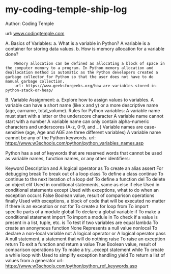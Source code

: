 # my-coding-temple-ship-log


Author: Coding Temple

url: www.codingtemple.com

A. Basics of Variables:
    a. What is a variable in Python?
      A variable is a container for storing data values.
    b. How is memory allocation for a variable done?

        Memory allocation can be defined as allocating a block of space in the computer memory to a program. In Python memory allocation and deallocation method is automatic as the Python developers created a garbage collector for Python so that the user does not have to do manual garbage collection.
        url: https://www.geeksforgeeks.org/how-are-variables-stored-in-python-stack-or-heap/


B. Variable Assignment:
    a. Explore how to assign values to variables.
        A variable can have a short name (like x and y) or a more descriptive name (age, carname, total_volume). Rules for Python variables:
A variable name must start with a letter or the underscore character
A variable name cannot start with a number
A variable name can only contain alpha-numeric characters and underscores (A-z, 0-9, and _ )
Variable names are case-sensitive (age, Age and AGE are three different variables)
A variable name cannot be any of the Python keywords.
url: https://www.w3schools.com/python/python_variables_names.asp

Python has a set of keywords that are reserved words that cannot be used as variable names, function names, or any other identifiers:

Keyword	Description
and	       A logical operator
as	        To create an alias
assert	    For debugging
break	    To break out of a loop
class	    To define a class
continue	To continue to the next iteration of a loop
def	    To define a function
del	    To delete an object
elif	Used in conditional statements, same as else if
else	Used in conditional statements
except	Used with exceptions, what to do when an exception occurs
False	Boolean value, result of comparison operations
finally	Used with exceptions, a block of code that will be executed no matter if there is an exception or not
for	    To create a for loop
from	To import specific parts of a module
global	To declare a global variable
if	    To make a conditional statement
import	To import a module
in	    To check if a value is present in a list, tuple, etc.
is	     To test if two variables are equal
lambda	    To create an anonymous function
None	    Represents a null value
nonlocal	To declare a non-local variable
not	    A logical operator
or	    A logical operator
pass	A null statement, a statement that will do nothing
raise	To raise an exception
return	To exit a function and return a value
True	Boolean value, result of comparison operations
try	    To make a try...except statement
while	To create a while loop
with	Used to simplify exception handling
yield	To return a list of values from a generator
url: https://www.w3schools.com/python/python_ref_keywords.asp